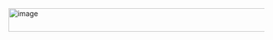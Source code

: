 <img width="1361" height="47" alt="image" src="https://github.com/user-attachments/assets/05fdaa13-bc59-412d-9ee1-ce4876037422" />
